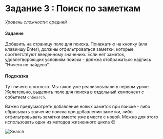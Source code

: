 # Задание 3 : Поиск по заметкам

_Уровень сложности: средний_

#### Задание

Добавить на страницу поле для поиска. Понажатию на кнопку (или клавиишу Enter), 
должны отфильтроваться заметки, которые соответствуют введенному значению. 
Если нет заметок, удовлетворяющих условиям поиска - должна отображаться надпись 
"Ничего не найдено".

#### Подсказка

Тут ничего сложного. Мы такое уже реализовывали в первом уроке. Желательно, 
выделить поле для поиска в отдельный компонент с событием ```onSearch```.

Важно предусмотреть добавление новых заметок при поиске - либо сбрасывать 
значение поиска при добавлении заметки, либо отфильтровывать заметки вместе 
уже вместе с новой. Можно для этого использовать один из методов жизненного цикла 😊

![Search](/02-deep-in-components/images/010.png)
